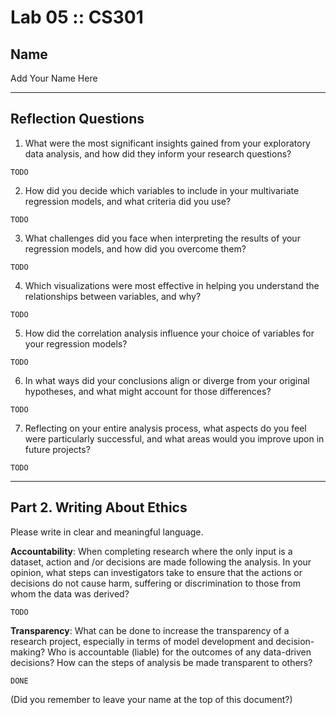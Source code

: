 # Lab 05 :: CS301

## Name

Add Your Name Here

---
## Reflection Questions

1. What were the most significant insights gained from your exploratory data analysis, and how did they inform your research questions?

``` text
TODO
```

2. How did you decide which variables to include in your multivariate regression models, and what criteria did you use?

``` text
TODO
```

3. What challenges did you face when interpreting the results of your regression models, and how did you overcome them?

``` text
TODO
```

4. Which visualizations were most effective in helping you understand the relationships between variables, and why?

``` text
TODO
```

5. How did the correlation analysis influence your choice of variables for your regression models?

``` text
TODO
```

6. In what ways did your conclusions align or diverge from your original hypotheses, and what might account for those differences?

``` text
TODO
```

7. Reflecting on your entire analysis process, what aspects do you feel were particularly successful, and what areas would you improve upon in future projects?

``` text
TODO
```

---

## Part 2. Writing About Ethics

Please write in clear and meaningful language.

__Accountability__: When completing research where the only input is a dataset, action and /or decisions are made following the analysis. In your opinion, what steps can investigators take to ensure that the actions or decisions do not cause harm, suffering or discrimination to those from whom the data was derived?

``` text
TODO
```

__Transparency__: What can be done to increase the transparency of a research project, especially in terms of model development and decision-making? Who is accountable (liable) for the outcomes of any data-driven decisions? How can the steps of analysis be made transparent to others?

``` text
DONE
```

(Did you remember to leave your name at the top of this document?)
